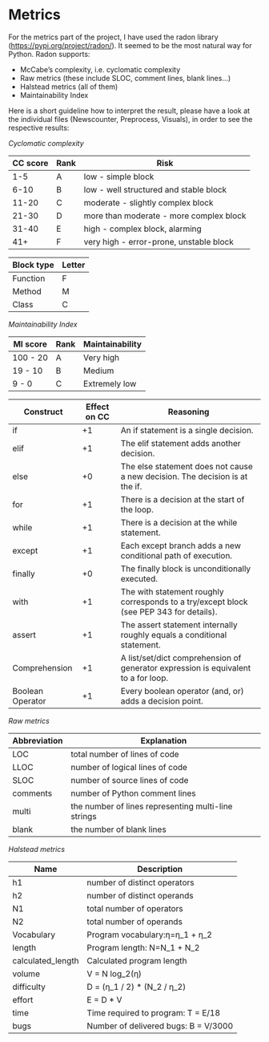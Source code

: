 # Metrics

For the metrics part of the project, I have used the radon library (https://pypi.org/project/radon/).
It seemed to be the most natural way for Python. Radon supports:

- McCabe’s complexity, i.e. cyclomatic complexity
- Raw metrics (these include SLOC, comment lines, blank lines...)
- Halstead metrics (all of them)
- Maintainability Index

Here is a short guideline how to interpret the result,
please have a look at the individual files (Newscounter, Preprocess, Visuals), in order to see the respective results:

*Cyclomatic complexity*

| CC score | Rank | Risk                                    |
|----------|------|-----------------------------------------|
| 1-5      | A    | low - simple block                      |
| 6-10     | B    | low - well structured and stable block  |
| 11-20    | C    | moderate - slightly complex block       |
| 21-30    | D    | more than moderate - more complex block |
| 31-40    | E    | high - complex block, alarming          |
| 41+      | F    | very high - error-prone, unstable block |

| Block type | Letter |
|------------|--------|
| Function   | F      |
| Method     | M      |
| Class      | C      |



*Maintainability Index*

| MI score | Rank | Maintainability |
|----------|------|-----------------|
| 100 - 20 | A    | Very high       |
| 19 - 10  | B    | Medium          |
| 9 - 0    | C    | Extremely low   |

| Construct        | Effect on CC | Reasoning                                                                               |
|------------------|--------------|-----------------------------------------------------------------------------------------|
| if               | +1           | An if statement is a single decision.                                                   |
| elif             | +1           | The elif statement adds another decision.                                               |
| else             | +0           | The else statement does not cause a new decision. The decision is at the if.            |
| for              | +1           | There is a decision at the start of the loop.                                           |
| while            | +1           | There is a decision at the while statement.                                             |
| except           | +1           | Each except branch adds a new conditional path of execution.                            |
| finally          | +0           | The finally block is unconditionally executed.                                          |
| with             | +1           | The with statement roughly corresponds to a try/except block (see PEP 343 for details). |
| assert           | +1           | The assert statement internally roughly equals a conditional statement.                 |
| Comprehension    | +1           | A list/set/dict comprehension of generator expression is equivalent to a for loop.      |
| Boolean Operator | +1           | Every boolean operator (and, or) adds a decision point.                                 |

*Raw metrics*

| Abbreviation | Explanation                                         |
|--------------|-----------------------------------------------------|
| LOC          | total number of lines of code                       |
| LLOC         | number of logical lines of code                     |
| SLOC         | number of source lines of code                      |
| comments     | number of Python comment lines                      |
| multi        | the number of lines representing multi-line strings |
| blank        | the number of blank lines                           |

*Halstead metrics*

| Name              | Description                          |
|-------------------|--------------------------------------|
| h1                | number of distinct operators         |
| h2                | number of distinct operands          |
| N1                | total number of operators            |
| N2                | total number of operands             |
| Vocabulary        | Program vocabulary:η=η_1 + η_2       |
| length            | Program length: N=N_1 + N_2          |
| calculated_length | Calculated program length            |
| volume            | V = N log_2(η)                       |
| difficulty        | D = (η_1 / 2) * (N_2 / η_2)          |
| effort            | E = D * V                            |
| time              | Time required to program: T = E/18   |
| bugs              | Number of delivered bugs: B = V/3000 |